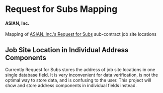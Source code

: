 # Request for Subs Mapping
#### ASIAN, Inc.

Mapping of [ASIAN, Inc.'s Request for Subs](http://requestforsubs.asianinc.org/) sub-contract job site locations

## Job Site Location in Individual Address Components

Currently Request for Subs stores the address of job site locations in one single database field. It is very inconvenient for data verification, is not the optimal way to store data, and is confusing to the user. This project will show and store address components in individual fields instead.
